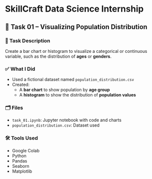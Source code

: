 # SkillCraft Data Science Internship

## 📌 Task 01 – Visualizing Population Distribution

### 🎯 Task Description
Create a bar chart or histogram to visualize a categorical or continuous variable, such as the distribution of **ages** or **genders**.

### ✅ What I Did
- Used a fictional dataset named `population_distribution.csv`
- Created:
  - A **bar chart** to show population by **age group**
  - A **histogram** to show the distribution of **population values**

### 🗂️ Files
- `task_01.ipynb`: Jupyter notebook with code and charts
- `population_distribution.csv`: Dataset used

### 🛠 Tools Used
- Google Colab
- Python
- Pandas
- Seaborn
- Matplotlib
